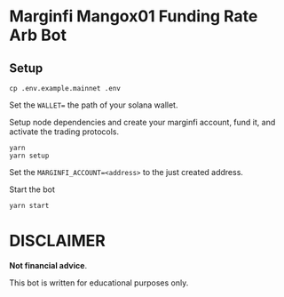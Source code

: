 # Marginfi Mangox01 Funding Rate Arb Bot

## Setup

```
cp .env.example.mainnet .env
```

Set the `WALLET=` the path of your solana wallet.


Setup node dependencies and create your marginfi account, fund it, and activate the trading protocols.
```
yarn
yarn setup
```

Set the `MARGINFI_ACCOUNT=<address>` to the just created address.

Start the bot
```
yarn start
```

# DISCLAIMER
**Not financial advice**.

This bot is written for educational purposes only.
